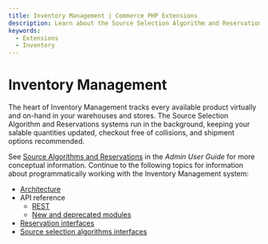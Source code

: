 ```yaml
---
title: Inventory Management | Commerce PHP Extensions
description: Learn about the Source Selection Algorithm and Reservations systems that run in the background to keep your salable quantities updated.
keywords:
  - Extensions
  - Inventory
---
```


# Inventory Management

The heart of Inventory Management tracks every available product virtually and on-hand in your warehouses and stores. The Source Selection Algorithm and Reservations systems run in the background, keeping your salable quantities updated, checkout free of collisions, and shipment options recommended.

<InlineAlert variant="info" slots="text" />

See [Source Algorithms and Reservations](https://experienceleague.adobe.com/en/docs/commerce-admin/inventory/basics/selection-reservations) in the _Admin User Guide_ for more conceptual information. Continue to the following topics for information about programmatically working with the Inventory Management system:

-  [Architecture](../../../architecture/modules/inventory-management.md)
-  API reference
   - [REST](https://developer.adobe.com/commerce/webapi/rest/inventory/)
   - [New and deprecated modules](../../components/web-api/inventory-management.md)
-  [Reservation interfaces](reservations.md)
-  [Source selection algorithms interfaces](source-selection-algorithms.md)
